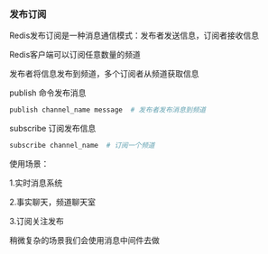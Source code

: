 ### 发布订阅

Redis发布订阅是一种消息通信模式：发布者发送信息，订阅者接收信息

Redis客户端可以订阅任意数量的频道

发布者将信息发布到频道，多个订阅者从频道获取信息



publish 命令发布消息

```bash
publish channel_name message  # 发布者发布消息到频道
```



subscribe 订阅发布信息

```bash
subscribe channel_name  # 订阅一个频道
```



使用场景：

1.实时消息系统

2.事实聊天，频道聊天室

3.订阅关注发布

稍微复杂的场景我们会使用消息中间件去做

